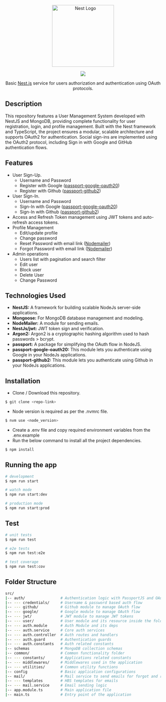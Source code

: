 <p align="center">
  <a href="http://nestjs.com/" target="blank"><img src="https://nestjs.com/img/logo-small.svg" width="200" alt="Nest Logo" /></a>
</p>

[circleci-image]: https://img.shields.io/circleci/build/github/nestjs/nest/master?token=abc123def456
[circleci-url]: https://circleci.com/gh/nestjs/nest 'https://skillicons.dev'

<p align="center">
  <a href="https://skillicons.dev">
    <img src="https://skillicons.dev/icons?i=nodejs,ts,nestjs,mongodb,github,npm" />
  </a>
</p>
<p align="center">Basic <a href="https://github.com/nestjs/nest" target="_blank">Nest.js</a> service for users authorization and authentication using OAuth protocols.</p>

## Description

This repository features a User Management System developed with NestJS and MongoDB, providing complete functionality for user registration, login, and profile management. Built with the Nest framework and TypeScript, the project ensures a modular, scalable architecture and supports OAuth2 for authentication. Social sign-ins are implemented using the OAuth2 protocol, including Sign in with Google and GitHub authentication flows.

## Features

- User Sign-Up.
  - Username and Password
  - Register with Google (<a href="https://www.passportjs.org/packages/passport-google-oauth20" target="_blank">passport-google-oauth20</a>)
  - Register with Github (<a href="https://www.passportjs.org/packages/passport-github2" target="_blank">passport-github2</a>)
- User Sign-In.
  - Username and Password
  - Sign-In with Google (<a href="https://www.passportjs.org/packages/passport-google-oauth20" target="_blank">passport-google-oauth20</a>)
  - Sign-In with Github (<a href="https://www.passportjs.org/packages/passport-github2" target="_blank">passport-github2</a>)
- Access and Refresh Token management using JWT tokens and auto-refresh access tokens.
- Profile Management
  - Edit/update profile
  - Change password
  - Reset Password with email link (<a href="https://nodemailer.com/" target="_blank">Nodemailer</a>)
  - Forgot Password with email link (<a href="https://nodemailer.com/" target="_blank">Nodemailer</a>)
- Admin operations
  - Users list with pagination and search filter
  - Edit user
  - Block user
  - Delete User
  - Change Password

## Technologies Used
  - **NestJS:** A framework for building scalable NodeJs server-side applications.
  - **Mongoose:** For MongoDB database management and modeling.
  - **NodeMailer:** A module for sending emails.
  - **NestJs/jwt:** JWT token sign and verification.
  - **Argon2:** Argon2 is a cryptographic hashing algorithm used to hash passwords > bcrypt.
  - **passport:** A package for simplifying the OAuth flow in NodeJS.
  - **passport-google-oauth20:** This module lets you authenticate using Google in your NodeJs applications.
  - **passport-github2:** This module lets you authenticate using Github in your NodeJs applications.


## Installation

- Clone / Download this repository.
```bash
$ git clone <repo-link>
```
- Node version is required as per the .nvmrc file.
```bash
$ nvm use <node_version>
```
- Create a .env file and copy required environment variables from the .env.example
- Run the below command to install all the project dependencies.

```bash
$ npm install
```

## Running the app

```bash
# development
$ npm run start

# watch mode
$ npm run start:dev

# production mode
$ npm run start:prod
```

## Test

```bash
# unit tests
$ npm run test

# e2e tests
$ npm run test:e2e

# test coverage
$ npm run test:cov
```

## Folder Structure
```bash
src/
|-- auth/                # Authentication logic with PassportJS and OAuth flow
|-- --- credentials/     # Username & password based auth flow
|-- --- github/          # Github module to manage OAuth flow
|-- --- google/          # Google module to manage OAuth flow
|-- --- jwt/             # JWT module to manage JWT tokens
|-- --- user/            # User module and its resource inside the folder
|-- --- auth.module      # Auth Module and its deps
|-- --- auth.service     # Core auth services
|-- --- auth.controller  # Auth routes and handlers
|-- --- auth.guard       # Authentication guards
|-- --- auth.constants   # Auth related constants
|-- schemas              # MongoDB collection schemas
|-- common/              # Common functionality folder
|-- --- constants/       # Applications related constants
|-- --- middlewares/     # Middlewares used in the application
|-- --- utilities/       # Common utility functions
|-- config               # Basic application configurations
|-- mail/                # Mail service to send emails for forgot and reset password
|-- --- templates        # HBS templates for emails
|-- --- mail.service     # Email sending logic
|-- app.module.ts        # Main application file
|-- main.ts              # Entry point of the application
```